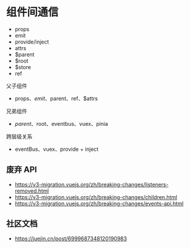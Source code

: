 # 组件间通信

- props
- emit
- provide/inject
- attrs
- $parent
- $root
- $store
- ref



父子组件

- props、$emit、$parent、ref、$attrs

兄弟组件

- $parent、$root、eventbus、vuex、pinia

跨层级关系

- eventBus、vuex、provide + inject



## 废弃 API

- https://v3-migration.vuejs.org/zh/breaking-changes/listeners-removed.html
- https://v3-migration.vuejs.org/zh/breaking-changes/children.html
- https://v3-migration.vuejs.org/zh/breaking-changes/events-api.html



## 社区文档

- https://juejin.cn/post/6999687348120190983
